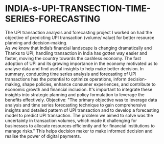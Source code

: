 # INDIA-s-UPI-TRANSECTION-TIME-SERIES-FORECASTING
 
The UPI transaction analysis and forecasting project I worked on had the  objective of predicting UPI transaction (volume/ value) for better resource  planning and decision-making.  
As we know that India’s financial landscape is changing dramatically and Thanks to UPI, handling  transaction in India has gotten way easier and faster, moving the country towards the cashless  economy. 
The fast adoption of UPI and its growing importance in the economy motivated us to analyse data  and find useful insights to help make better decision. 
In summary, conducting time series analysis and forecasting of UPI transactions has the potential to  optimize operations, inform decision-making, shape policies, enhance consumer experiences, and  contribute to economic growth and financial inclusion. It's important to integrate these insights into  strategic planning and policy formulation to leverage the benefits effectively. 
Objective: 
"The primary objective was to leverage data analysis and time series forecasting technique to gain  comprehensive insights and detailed pattern of UPI transaction and to develop a forecasting model  to predict UPI transaction. The problem we aimed to solve was the uncertainty in transaction  volumes, which made it challenging for businesses to allocate resources efficiently and for financial  institutions to manage risks." 
This helps decision maker to make informed decision and realise the power of digital payments.
